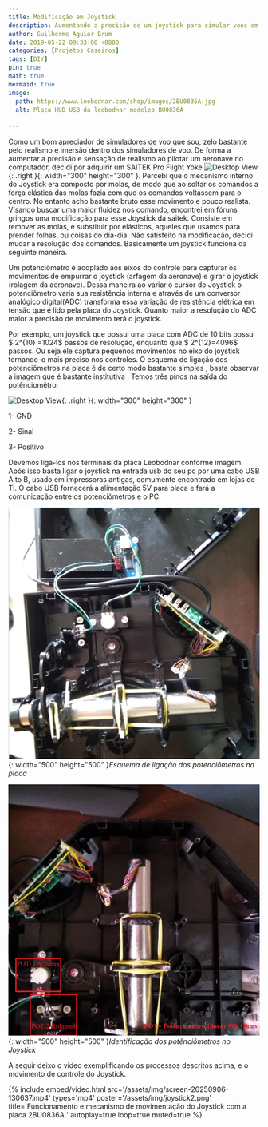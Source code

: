 ```yaml
---
title: Modificação em Joystick
description: Aumentando a precisão de um joystick para simular voos em simuladores de voo
author: Guilherme Aguiar Brum
date: 2019-05-22 09:33:00 +0800
categories: [Projetos Caseiros]
tags: [DIY]
pin: true
math: true
mermaid: true
image:
  path: https://www.leobodnar.com/shop/images/2BU0836A.jpg
  alt: Placa HUD USB da leobodnar modeleo BU0836A

---
```


Como um bom apreciador de simuladores de voo que sou, zelo bastante pelo realismo e imersão dentro dos simuladores de voo. De forma a aumentar a precisão e sensação de realismo ao pilotar um aeronave no computador, decidi por adquirir um SAITEK Pro Flight Yoke ![Desktop View](https://www.logitechstore.com.br/media/catalog/product/cache/105e6f420716e0751863c4b81f527d17/s/a/saitek_flight_yoke_system_5_.png){: .right }{: width="300" height="300" }. Percebi que o mecanismo interno do Joystick era composto por molas, de modo que ao soltar os comandos a força elástica das molas fazia com que os comandos voltassem para o centro. No entanto acho bastante bruto esse movimento e pouco realista. Visando buscar uma maior fluidez nos comando, encontrei em fóruns gringos uma modificação para esse Joystick da saitek. Consiste em remover as molas, e substituir por elásticos, aqueles que usamos para prender folhas, ou coisas do dia-dia. Não satisfeito na modificação, decidi mudar a resolução dos comandos. Basicamente um joystick funciona da seguinte maneira.


Um potenciômetro é acoplado aos eixos do controle para capturar os movimentos de empurrar o joystick (arfagem da aeronave) e girar o joystick (rolagem da aeronave). Dessa maneira ao variar o cursor do Joystick o potenciômetro varia sua resistência interna e através de um conversor analógico digital(ADC) transforma essa variação de resistência elétrica em tensão que é lido pela placa do Joystick. Quanto maior a resolução do ADC maior a precisão de movimento terá o joystick.

Por exemplo, um  joystick que possui uma placa com ADC de 10 bits possui $ 2^{10} =1024$ passos de resolução, enquanto que $ 2^{12}=4096$ passos. Ou seja ele captura pequenos movimentos no eixo do joystick tornando-o mais preciso nos controles.
O esquema de ligação dos potenciômetros na placa é de certo modo bastante simples , basta observar a imagem que é bastante institutiva . Temos três pinos na saída do potênciomêtro:

![Desktop View](https://www.leobodnar.com/shop/images/2BU0836A_06.jpg){: .right }{: width="300" height="300" }

1-	GND

2-	Sinal

3-	Positivo




Devemos ligá-los nos terminais da placa Leobodnar conforme imagem. Após isso basta ligar o joystick na entrada usb do seu pc por uma cabo USB A to B, usado em impressoras antigas, comumente encontrado em lojas de TI. O cabo USB fornecerá a alimentação 5V para placa e fará a comunicação entre os potenciômetros e o PC.

![Desktop View](assets/img/joystick1.png){: width="500" height="500" }_Esquema de ligação dos potenciômetros na placa_


![Desktop View](assets/img/joystick2.png){: width="500" height="500" }_Identificação dos potênciômetros no Joystick_



A seguir deixo o video exemplificando os processos descritos acima, e o movimento de controle do  Joystick.

{%
  include embed/video.html
  src='/assets/img/screen-20250906-130637.mp4'
  types='mp4'
  poster='/assets/img/joystick2.png'
  title='Funcionamento e mecanismo de movimentação do Joystick com a placa 2BU0836A '
  autoplay=true
  loop=true
  muted=true
%}